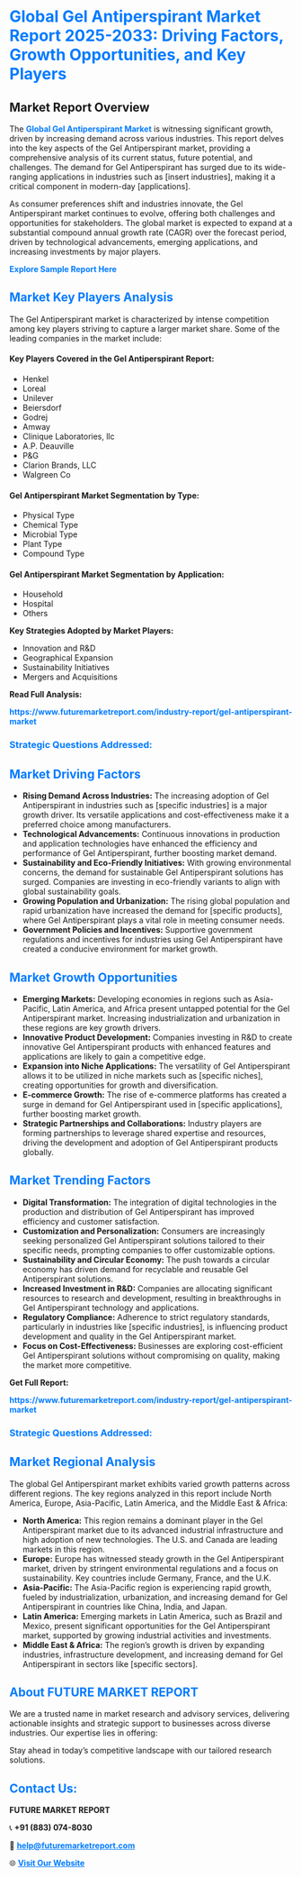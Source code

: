 <h1 style="color: #007BFF;">Global Gel Antiperspirant Market Report 2025-2033: Driving Factors, Growth Opportunities, and Key Players</h1>

<section id="overview">
<h2>Market Report Overview</h2>
<p>The <a href="https://www.futuremarketreport.com/industry-report/gel-antiperspirant-market" style="color: #007BFF; text-decoration: none;"><strong>Global Gel Antiperspirant Market</strong></a> is witnessing significant growth, driven by increasing demand across various industries. This report delves into the key aspects of the Gel Antiperspirant market, providing a comprehensive analysis of its current status, future potential, and challenges. The demand for Gel Antiperspirant has surged due to its wide-ranging applications in industries such as [insert industries], making it a critical component in modern-day [applications].</p>
<p>As consumer preferences shift and industries innovate, the Gel Antiperspirant market continues to evolve, offering both challenges and opportunities for stakeholders. The global market is expected to expand at a substantial compound annual growth rate (CAGR) over the forecast period, driven by technological advancements, emerging applications, and increasing investments by major players.</p>
</section>

<section id="overview">
<p><a href="https://www.futuremarketreport.com/request-sample/reportId=85502" style="color: #007BFF; text-decoration: none;"><strong>Explore Sample Report Here</strong></a></p>
</section>

<section id="key-players">
<h2 style="color: #007BFF;">Market Key Players Analysis</h2>
<p>The Gel Antiperspirant market is characterized by intense competition among key players striving to capture a larger market share. Some of the leading companies in the market include:</p>
<h4>Key Players Covered in the Gel Antiperspirant Report:</h4>
<ul><li>Henkel</li><li>Loreal</li><li>Unilever</li><li>Beiersdorf</li><li>Godrej</li><li>Amway</li><li>Clinique Laboratories, llc</li><li>A.P. Deauville</li><li>P&amp;G</li><li>Clarion Brands, LLC</li><li>Walgreen Co</li></ul>
<h4>Gel Antiperspirant Market Segmentation by Type:</h4>
<ul><li>Physical Type</li><li>Chemical Type</li><li>Microbial Type</li><li>Plant Type</li><li>Compound Type</li></ul>

<h4>Gel Antiperspirant Market Segmentation by Application:</h4>
<ul><li>Household</li><li>Hospital</li><li>Others</li></ul>
<p><strong>Key Strategies Adopted by Market Players:</strong></p>
<ul>
<li>Innovation and R&D</li>
<li>Geographical Expansion</li>
<li>Sustainability Initiatives</li>
<li>Mergers and Acquisitions</li>
</ul>
</section>

<section>
<p><strong>Read Full Analysis: </strong></p><a href="https://www.futuremarketreport.com/industry-report/gel-antiperspirant-market" style="color: #007BFF; text-decoration: none;"><strong>https://www.futuremarketreport.com/industry-report/gel-antiperspirant-market</strong></a>
<h3 style="color: #007BFF;">Strategic Questions Addressed:</h3>
</section>

<section id="driving-factors">
<h2 style="color: #007BFF;">Market Driving Factors</h2>
<ul>
<li><strong>Rising Demand Across Industries:</strong> The increasing adoption of Gel Antiperspirant in industries such as [specific industries] is a major growth driver. Its versatile applications and cost-effectiveness make it a preferred choice among manufacturers.</li>
<li><strong>Technological Advancements:</strong> Continuous innovations in production and application technologies have enhanced the efficiency and performance of Gel Antiperspirant, further boosting market demand.</li>
<li><strong>Sustainability and Eco-Friendly Initiatives:</strong> With growing environmental concerns, the demand for sustainable Gel Antiperspirant solutions has surged. Companies are investing in eco-friendly variants to align with global sustainability goals.</li>
<li><strong>Growing Population and Urbanization:</strong> The rising global population and rapid urbanization have increased the demand for [specific products], where Gel Antiperspirant plays a vital role in meeting consumer needs.</li>
<li><strong>Government Policies and Incentives:</strong> Supportive government regulations and incentives for industries using Gel Antiperspirant have created a conducive environment for market growth.</li>
</ul>
</section>

<section id="growth-opportunities">
<h2 style="color: #007BFF;">Market Growth Opportunities</h2>
<ul>
<li><strong>Emerging Markets:</strong> Developing economies in regions such as Asia-Pacific, Latin America, and Africa present untapped potential for the Gel Antiperspirant market. Increasing industrialization and urbanization in these regions are key growth drivers.</li>
<li><strong>Innovative Product Development:</strong> Companies investing in R&D to create innovative Gel Antiperspirant products with enhanced features and applications are likely to gain a competitive edge.</li>
<li><strong>Expansion into Niche Applications:</strong> The versatility of Gel Antiperspirant allows it to be utilized in niche markets such as [specific niches], creating opportunities for growth and diversification.</li>
<li><strong>E-commerce Growth:</strong> The rise of e-commerce platforms has created a surge in demand for Gel Antiperspirant used in [specific applications], further boosting market growth.</li>
<li><strong>Strategic Partnerships and Collaborations:</strong> Industry players are forming partnerships to leverage shared expertise and resources, driving the development and adoption of Gel Antiperspirant products globally.</li>
</ul>
</section>

<section id="trending-factors">
<h2 style="color: #007BFF;">Market Trending Factors</h2>
<ul>
<li><strong>Digital Transformation:</strong> The integration of digital technologies in the production and distribution of Gel Antiperspirant has improved efficiency and customer satisfaction.</li>
<li><strong>Customization and Personalization:</strong> Consumers are increasingly seeking personalized Gel Antiperspirant solutions tailored to their specific needs, prompting companies to offer customizable options.</li>
<li><strong>Sustainability and Circular Economy:</strong> The push towards a circular economy has driven demand for recyclable and reusable Gel Antiperspirant solutions.</li>
<li><strong>Increased Investment in R&D:</strong> Companies are allocating significant resources to research and development, resulting in breakthroughs in Gel Antiperspirant technology and applications.</li>
<li><strong>Regulatory Compliance:</strong> Adherence to strict regulatory standards, particularly in industries like [specific industries], is influencing product development and quality in the Gel Antiperspirant market.</li>
<li><strong>Focus on Cost-Effectiveness:</strong> Businesses are exploring cost-efficient Gel Antiperspirant solutions without compromising on quality, making the market more competitive.</li>
</ul>
</section>

<section>
<p><strong>Get Full Report: </strong></p><a href="https://www.futuremarketreport.com/industry-report/gel-antiperspirant-market" style="color: #007BFF; text-decoration: none;"><strong>https://www.futuremarketreport.com/industry-report/gel-antiperspirant-market</strong></a>
<h3 style="color: #007BFF;">Strategic Questions Addressed:</h3>
</section>


<section id="regional-analysis">
<h2 style="color: #007BFF;">Market Regional Analysis</h2>
<p>The global Gel Antiperspirant market exhibits varied growth patterns across different regions. The key regions analyzed in this report include North America, Europe, Asia-Pacific, Latin America, and the Middle East & Africa:</p>
<ul>
<li><strong>North America:</strong> This region remains a dominant player in the Gel Antiperspirant market due to its advanced industrial infrastructure and high adoption of new technologies. The U.S. and Canada are leading markets in this region.</li>
<li><strong>Europe:</strong> Europe has witnessed steady growth in the Gel Antiperspirant market, driven by stringent environmental regulations and a focus on sustainability. Key countries include Germany, France, and the U.K.</li>
<li><strong>Asia-Pacific:</strong> The Asia-Pacific region is experiencing rapid growth, fueled by industrialization, urbanization, and increasing demand for Gel Antiperspirant in countries like China, India, and Japan.</li>
<li><strong>Latin America:</strong> Emerging markets in Latin America, such as Brazil and Mexico, present significant opportunities for the Gel Antiperspirant market, supported by growing industrial activities and investments.</li>
<li><strong>Middle East & Africa:</strong> The region’s growth is driven by expanding industries, infrastructure development, and increasing demand for Gel Antiperspirant in sectors like [specific sectors].</li>
</ul>
</section>

<footer>
<h2 style="color: #007BFF;">About FUTURE MARKET REPORT</h2>
<p>We are a trusted name in market research and advisory services, delivering actionable insights and strategic support to businesses across diverse industries. Our expertise lies in offering:</p>

<p>Stay ahead in today’s competitive landscape with our tailored research solutions.</p>

<h2 style="color: #007BFF;">Contact Us:</h2>
<p><strong>FUTURE MARKET REPORT</strong></p>
<p>📞 <strong>+91 (883) 074-8030</strong></p>
<p>📧 <strong><a href="mailto:help@futuremarketreport.com" style="color: #007BFF;">help@futuremarketreport.com</a></strong></p>
<p>🌐 <strong><a href="https://www.futuremarketreport.com/" style="color: #007BFF;">Visit Our Website</a></strong></p>
</footer>